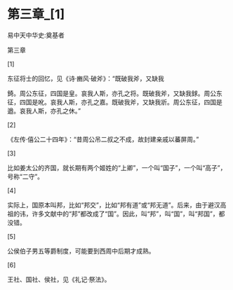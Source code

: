 # 第三章_[1]

易中天中华史:奠基者

第三章

[1]

东征将士的回忆，见《诗·豳风·破斧》：“既破我斧，又缺我

錡。周公东征，四国是皇。哀我人斯，亦孔之将。既破我斧，又缺我銶。周公东征，四国是吪。哀我人斯，亦孔之嘉。既破我斧，又缺我斨。周公东征，四国是遒。哀我人斯，亦孔之休。”

[2]

《左传·僖公二十四年》：“昔周公吊二叔之不成，故封建亲戚以蕃屏周。”

[3]

比如姜太公的齐国，就长期有两个姬姓的“上卿”，一个叫“国子”，一个叫“高子”，号称“二守”。

[4]

实际上，国原本叫邦，比如“邦交”，比如“邦有道”或“邦无道”。后来，由于避汉高祖的讳，许多文献中的“邦”都改成了“国”。因此，叫“邦”，叫“国”，叫“邦国”，都没错。

[5]

公侯伯子男五等爵制度，可能要到西周中后期才成熟。

[6]

王社、国社、侯社，见《礼记·祭法》。